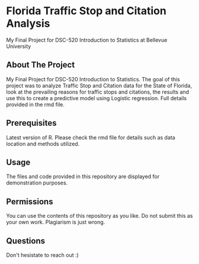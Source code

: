 # Florida Traffic Stop and Citation Analysis
My Final Project for DSC-520 Introduction to Statistics at Bellevue University

## About The Project
My Final Project for DSC-520 Introduction to Statistics. The goal of this project was to analyze Traffic Stop and Citation data for the State of Florida, look at the prevailing reasons for traffic stops and citations, the results and use this to create a predictive model using Logistic regression. Full details provided in the rmd file. 

## Prerequisites
Latest version of R. Please check the rmd file for details such as data location and methods utilized. 

## Usage
The files and code provided in this repository are displayed for demonstration purposes. 

## Permissions
You can use the contents of this repository as you like. Do not submit this as your own work. Plagiarism is just wrong.

## Questions
Don't hesistate to reach out :) 
